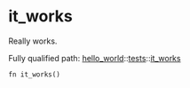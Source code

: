 # it_works

Really
works.

Fully qualified path: [hello_world](./hello_world.md)::[tests](./hello_world-tests.md)::[it_works](./hello_world-tests-it_works.md)

<pre><code class="language-cairo">fn it_works()</code></pre>

